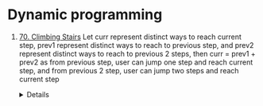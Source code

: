 # Dynamic programming
1.  [70. Climbing Stairs](https://leetcode.com/problems/climbing-stairs)
    Let curr represent distinct ways to reach current step, prev1 represent distinct ways to reach to previous step, and prev2 represent distinct ways to reach to previous 2 steps, then
    curr = prev1 + prev2 as from previous step, user can jump one step and reach current step, and from previous 2 step, user can jump two steps and reach current step
    <details>
      ```python
      def climbStairs(self, n: int) -> int:
          if n < 2:
              return 1
          prev1 = 1 # distinct ways to reach current step from previous step by climbing 1 step
          prev2 = 1 # distinct ways to reach current setp from previous 2 step by climbing 2 steps
          for i in range(2, n + 1):
              total = prev1 + prev2
              prev2 = prev1
              prev1 = total
  
          return prev1
      ```
    </details>
    
